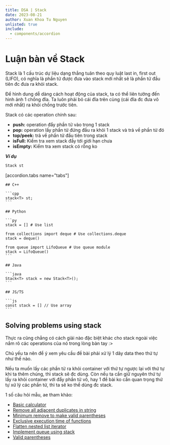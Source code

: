 ```yaml
---
title: DSA | Stack
date: 2023-08-21
author: Xuan Khoa Tu Nguyen
unlisted: true
include:
  - components/accordion
---
```


# Luận bàn về Stack

Stack là 1 cấu trúc dự liệu dạng thẳng tuân theo quy luật last in, first out (LIFO), có nghĩa là
phần tử được đưa vào stack mới nhất sẽ là phần tử đầu tiên đc đưa ra khỏi stack.

Để hình dung dễ dàng cách hoạt động của stack, ta có thể liên tưởng đến hình ảnh 1 chồng đĩa. Ta
luôn phải bỏ cái đĩa trên cùng (cái đĩa đc đưa vô mới nhất) ra khỏi chồng trước tiên.

Stack có các operation chính sau:
- **push:** operation đẩy phần tử vào trong 1 stack
- **pop:** operation lấy phần tử đứng đầu ra khỏi 1 stack và trả về phần tử đó
- **top/peek:** trả về phần tử đầu tiên trong stack
- **isFull:** Kiểm tra xem stack đầy tới giới hạn chưa
- **isEmpty:** Kiểm tra xem stack có rỗng ko

***Ví dụ***

```md
Stack st
```

[accordion.tabs name="tabs"]

    ## C++

    ```cpp
    stack<T> st;
    ```

    ## Python

    ```py
    stack = [] # Use list

    from collections import deque # Use collections.deque
    stack = deque()

    from queue import LifoQueue # Use queue module
    stack = LifoQueue()
    ```

    ## Java

    ```java
    Stack<T> stack = new Stack<T>();
    ```

    ## JS/TS

    ```js
    const stack = [] // Use array
    ```

## Solving problems using stack

Thực ra cũng chẳng có cách giải nào đặc biệt khác cho stack ngoài việc nắm rõ các operations của nó
trong lòng bàn tay :>

Chủ yếu ta nên để ý xem yêu cầu đề bài phải xử lý 1 dãy data theo thứ tự như thế nào.

Nếu ta muốn lấy các phần tử ra khỏi container với thứ tự ngược lại với thứ tự khi ta thêm chúng,
thì stack sẽ đc dùng. Còn nếu ta cần giữ nguyên thứ tự lấy ra khỏi container với đẩy phần tử vô,
hay 1 đề bài ko cần quan trọng thứ tự xử lý các phần tử, thì ta sẽ ko thể dùng đc stack.

1 số câu hỏi mẫu, ae tham khảo:

- [Basic calculator](https://leetcode.com/problems/basic-calculator/)
- [Remove all adjacent duplicates in string](https://leetcode.com/problems/remove-all-adjacent-duplicates-in-string/)
- [Minimum remove to make valid parentheses](https://leetcode.com/problems/minimum-remove-to-make-valid-parentheses)
- [Exclusive execution time of functions](https://leetcode.com/problems/exclusive-time-of-functions/)
- [Flatten nested list iterator](https://leetcode.com/problems/flatten-nested-list-iterator)
- [Implement queue using stack](https://leetcode.com/problems/implement-queue-using-stacks)
- [Valid parentheses](https://leetcode.com/problems/valid-parentheses)
